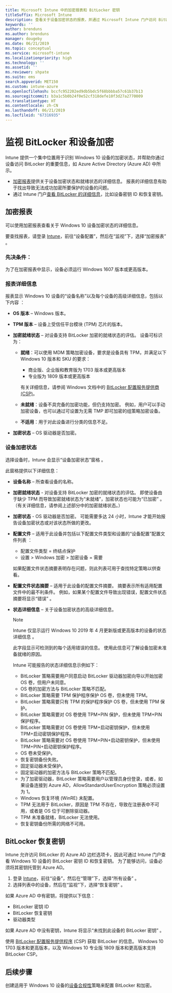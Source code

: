 ```yaml
---
title: Microsoft Intune 中的加密报表和 BitLocker 密钥
titleSuffix: Microsoft Intune
description: 查看关于设备加密状态的报表，并通过 Microsoft Intune 门户访问 BitLocker 恢复密钥。
keywords: ''
author: brenduns
ms.author: brenduns
manager: dougeby
ms.date: 06/21/2019
ms.topic: conceptual
ms.service: microsoft-intune
ms.localizationpriority: high
ms.technology: ''
ms.assetid: ''
ms.reviewer: shpate
ms.suite: ems
search.appverid: MET150
ms.custom: intune-azure
ms.openlocfilehash: bccfc952202ed9db5bdc5f68bbbba57c61b37b13
ms.sourcegitcommit: b3a1c5b0b24f0e52cf318defe10f3d27a2770009
ms.translationtype: HT
ms.contentlocale: zh-CN
ms.lasthandoff: 06/21/2019
ms.locfileid: "67316935"
---
```

# <a name="monitor-bitlocker-and-device-encryption"></a>监视 BitLocker 和设备加密  
Intune 提供一个集中位置用于识别 Windows 10 设备的加密状态，并帮助你通过设备访问 BitLocker 的重要信息，如 Azure Active Directory (Azure AD) 中所示。  

- [加密报表](#encryption-report)提供关于设备加密状态和就绪状态的详细信息。 报表的详细信息有助于找出导致无法成功加密所要保护的设备的问题。  
- 通过 Intune 门户[查看 BitLocker 的详细信息](#bitlocker-recovery-keys)，比如设备密钥 ID 和恢复密钥。  

## <a name="encryption-report"></a>加密报表
可以使用加密报表查看关于 Windows 10 设备加密状态的详细信息。  

要查找报表，请登录 [Intune](https://aka.ms/intuneportal)，前往“设备配置”，然后在“监视”下，选择“加密报表”    。  

### <a name="prerequisites"></a>先决条件：
为了在加密报表中显示，设备必须运行 Windows 1607 版本或更高版本。  

### <a name="report-details"></a>报表详细信息
报表显示 Windows 10 设备的“设备名称”以及每个设备的高级详细信息，包括以下内容  ：  
- **OS 版本** – Windows 版本。  
- **TPM 版本** – 设备上受信任平台模块 (TPM) 芯片的版本。  
- **加密就绪状态** – 对设备支持 BitLocker 加密的就绪状态的评估。 设备可标识为：
  - **就绪**：可以使用 MDM 策略加密设备，要求是设备具有 TPM，并满足以下 Windows 10 版本和 SKU 的要求：
    - 商业版、企业版和教育版为 1703 版本或更高版本
    - 专业版为 1809 版本或更高版本  
  
    有关详细信息，请参阅 Windows 文档中的 [BitLocker 配置服务提供商 (CSP)](https://docs.microsoft.com/windows/client-management/mdm/bitlocker-csp)。  

  - **未就绪**：设备不具完备的加密功能，但仍支持加密。 例如，用户可以手动加密设备，也可以通过可设置为无需 TMP 即可加密的组策略加密设备。
  - **不适用**：用于对此设备进行分类的信息不足。  

- **加密状态** – OS 驱动器是否加密。 


### <a name="device-encryption-status"></a>设备加密状态
选择设备时，Intune 会显示“设备加密状态”窗格  。

此窗格提供以下详细信息：  
- **设备名称** – 所查看设备的名称。  
- **加密就绪状态** - 对设备支持 BitLocker 加密的就绪状态的评估。 即使设备由于缺少 TPM 而导致加密就绪状态为“未就绪”，加密状态也可能为“已加密”   。 （有关详细信息，请参阅上述部分中的加密就绪状态。）
- **加密状态** - OS 驱动器是否加密。 可能需要多达 24 小时，Intune 才能开始报告设备加密状态或对该状态所做的更改。  
- **配置文件** – 适用于此设备并包括以下配置文件类型和设置的“设备配置”配置文件列表  ：  
  - 配置文件类型 = 终结点保护   
  - 设置 > Windows 加密 > 加密设备 = 需要   

  如果配置文件状态摘要表明存在问题，则此列表可用于查找特定策略以供查看。  

- **配置文件状态摘要** – 适用于此设备的配置文件摘要。 摘要表示所有适用配置文件中的最不利条件。 例如，如果某个配置文件导致出现错误，配置文件状态摘要将显示“错误”  。  
- **状态详细信息** – 关于设备加密状态的高级详细信息。 
  > [!NOTE]  
  > Intune 仅显示运行 Windows 10 2019 年 4 月更新版或更高版本的设备的状态详细信息   。
  
  此字段显示可检测到的每个适用错误的信息。 使用此信息可了解设备加密未准备就绪的原因。  

  Intune 可能报告的状态详细信息示例如下：  

   - BitLocker 策略需要用户同意启动 BitLocker 驱动器加密向导以开始加密 OS 卷，但用户未同意。  
   - OS 卷的加密方法与 BitLocker 策略不匹配。  
   - BitLocker 策略需要 TPM 保护程序保护 OS 卷，但未使用 TPM。  
   - BitLocker 策略需要只有 TPM 的保护程序保护 OS 卷，但未使用 TPM 保护。  
   - BitLocker 策略需要对 OS 卷使用 TPM+PIN 保护，但未使用 TPM+PIN 保护程序。  
   - BitLocker 策略需要对 OS 卷使用 TPM+启动密钥保护，但未使用 TPM+启动密钥保护程序。  
   - BitLocker 策略需要对 OS 卷使用 TPM+PIN+启动密钥保护，但未使用 TPM+PIN+启动密钥保护程序。  
   - OS 卷未受保护。  
   - 恢复密钥备份失败。  
   - 固定驱动器未受保护。  
   - 固定驱动器的加密方法与 BitLocker 策略不匹配。  
   - 为了加密驱动器，BitLocker 策略需要用户以管理员身份登录，或者，如果设备连接到 Azure AD，AllowStandardUserEncryption 策略必须设置为 1。  
   - Windows 恢复环境 (WinRE) 未配置。  
   - TPM 无法用于 BitLocker，原因是 TPM 不存在，导致在注册表中不可用，或者是 OS 位于可删除驱动器。  
   - TPM 未准备就绪，BitLocker 无法使用。  
   - 恢复密钥备份所需的网络不可用。  

## <a name="bitlocker-recovery-keys"></a>BitLocker 恢复密钥
Intune 允许访问 BitLocker 的 Azure AD 边栏选项卡，因此可通过 Intune 门户查看 Windows 10 设备的 BitLocker 密钥 ID 和恢复密钥。  为了能够访问，设备必须将其密钥托管到 Azure AD。 
1. 登录 [Intune](https://go.microsoft.com/fwlink/?linkid=2090973)，前往“设备”，然后在“管理”下，选择“所有设备”    。
2. 选择列表中的设备，然后在“监视”下，选择“恢复密钥”   。  
  
如果 Azure AD 中有密钥，将提供以下信息：
- BitLocker 密钥 ID
- BitLocker 恢复密钥
- 驱动器类型  

如果 Azure AD 中没有密钥，Intune 将显示“未找到此设备的 BitLocker 密钥”  。  

使用 [BitLocker 配置服务提供程序](https://docs.microsoft.com/windows/client-management/mdm/bitlocker-csp) (CSP) 获取 BitLocker 的信息。 Windows 10 1703 版本和更高版本，以及 Windows 10 专业版 1809 版本和更高版本支持 BitLocker CSP。 

## <a name="next-steps"></a>后续步骤
创建适用于 Windows 10 设备的[设备合规性](compliance-policy-create-windows.md)策略来配置 BitLocker 和加密。
